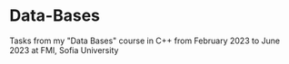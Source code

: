 # Data-Bases
Tasks from my "Data Bases" course in C++ from February 2023 to June 2023 at FMI, Sofia University
